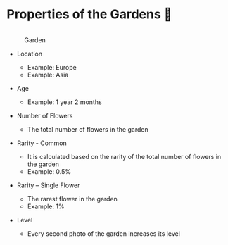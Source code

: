 # Properties of the Gardens 💐

<figure><img src="https://files.gitbook.com/v0/b/gitbook-x-prod.appspot.com/o/spaces%2F-Mjx9mje-qZZIS2NuDP6-187786540%2Fuploads%2Fgit-blob-001841db6aa562fc13574ed3ef3b504dd1287979%2Fimage%20(2).png?alt=media" alt=""><figcaption><p>Garden</p></figcaption></figure>

* Location
  * Example: Europe
  * Example: Asia
* Age
  * Example: 1 year 2 months
* Number of Flowers
  * The total number of flowers in the garden
* Rarity - Common
  * It is calculated based on the rarity of the total number of flowers in the garden
  * Example: 0.5%
* Rarity – Single Flower
  * The rarest flower in the garden
  * Example: 1%
*   Level

    * Every second photo of the garden increases its level

